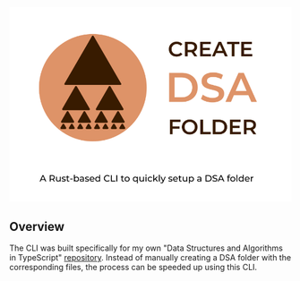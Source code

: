 <p align="center">
  <picture>
    <source media="(prefers-color-scheme: light)" srcset="https://raw.githubusercontent.com/vladdoroniuk/create-dsa-folder/main/images/logo.svg">
    <img alt="create-dsa-folder: A Rust-based CLI to quickly setup a DSA folder" src="https://raw.githubusercontent.com/vladdoroniuk/create-dsa-folder/main/images/logo.svg">
  </picture>
</p>

## Overview

The CLI was built specifically for my own "Data Structures and Algorithms in TypeScript" [repository](https://github.com/vladdoroniuk/data-structures-and-algorithms). Instead of manually creating a DSA folder with the corresponding files, the process can be speeded up using this CLI.
